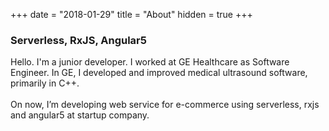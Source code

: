 +++
date = "2018-01-29"
title = "About"
hidden = true
+++

### Serverless, RxJS, Angular5

Hello. I'm a junior developer. I worked at GE Healthcare as Software Engineer. In GE, I developed and improved medical ultrasound software, primarily in C++.
<br>
<br>
On now, I’m developing web service for e-commerce using serverless, rxjs and angular5 at startup company.